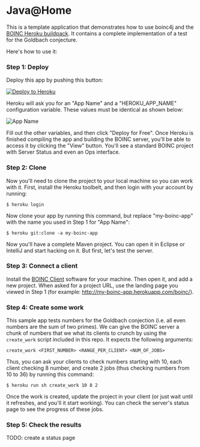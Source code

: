 # Java@Home

This is a template application that demonstrates how to use boinc4j and the [BOINC Heroku buildpack]().
It contains a complete implementation of a test for the Goldbach conjecture.

Here's how to use it:

### Step 1: Deploy

Deploy this app by pushing this button:

[![Deploy to Heroku](https://www.herokucdn.com/deploy/button.png)](https://heroku.com/deploy)

Heroku will ask you for an "App Name" and a "HEROKU_APP_NAME" configuration variable. These values must be
identical as shown below:

![App Name](https://dl.dropboxusercontent.com/u/1935391/boinc4j_app_name.png)

Fill out the other variables, and then click "Deploy for Free". Once Heroku is finished compiling the app and building
the BOINC server, you'll be able to access it by clicking the "View" button. You'll see a standard BOINC project with
Server Status and even an Ops interface.

### Step 2: Clone

Now you'll need to clone the project to your local machine so you can work with it. First, install the Heroku toolbelt,
and then login with your account by running:

```
$ heroku login
```

Now clone your app by running this command, but replace "my-boinc-app" with the name you used in Step 1 for "App Name":

```
$ heroku git:clone -a my-boinc-app
```

Now you'll have a complete Maven project. You can open it in Eclipse or IntelliJ and start hacking on it. But first,
let's test the server.

### Step 3: Connect a client

Install the [BOINC Client](http://boinc.berkeley.edu/download.php) software for your machine. Then open it, and
add a new project. When asked for a project URL, use the landing page you viewed in Step 1
(for example: http://my-boinc-app.herokuapp.com/boinc/).

### Step 4: Create some work

This sample app tests numbers for the Goldbach conjection (i.e. all even numbers are the sum of two primes).
We can give the BOINC server a chunk of numbers that we what its clients to crunch by using the `create_work` script
included in this repo. It expects the following arguments:

```
create_work <FIRST_NUMBER> <RANGE_PER_CLIENT> <NUM_OF_JOBS>
```

Thus, you can ask your clients to check numbers starting with 10, each client checking 8 number, and create 2 jobs
(thus checking numbers from 10 to 36) by running this command:

```
$ heroku run sh create_work 10 8 2
```

Once the work is created, update the project in your client (or just wait until it refreshes, and you'll it start
working). You can check the server's status page to see the progress of these jobs.

### Step 5: Check the results

TODO: create a status page

